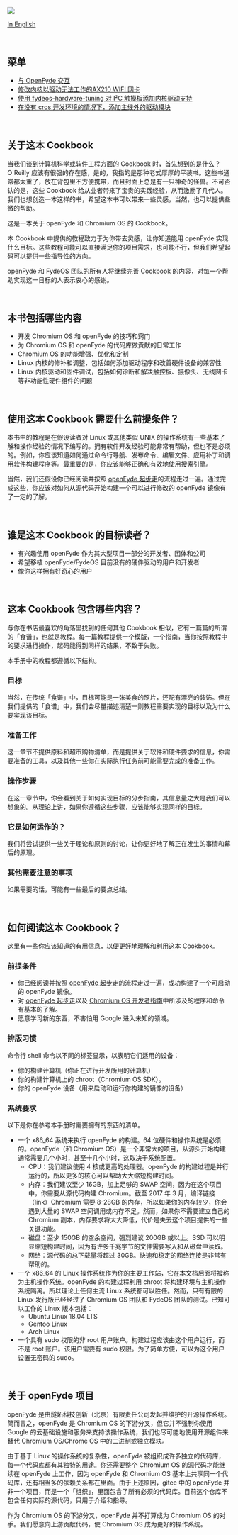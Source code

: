 ![](https://fydeos.com/content/wp-content/uploads/2022/05/openfyde-cookbook.jpg)

[In English](./README.md)



<br>


## 菜单

- [与 OpenFyde 交互](./recipes_CN/1-talking_to_openfyde.md)
- [修改内核以驱动无法工作的AX210 WIFI 网卡](./recipes_CN/2-adding_AX210_kernel_driver_support.md)
- [使用 fydeos-hardware-tuning 对 I²C 触摸板添加内核驱动支持](./recipes_CN/3-addind_touchpad_driver_support.md)
- [在没有 cros 开发环境的情况下，添加主线外的驱动模块](./recipes_CN/4-adding_out_of_tree_driver_without_cros.md)


<br>


## 关于这本 Cookbook

当我们谈到计算机科学或软件工程方面的 Cookbook 时，首先想到的是什么？O'Reilly 应该有很强的存在感，是的，我指的是那种老式厚厚的平装书。这些书通常都太重了，放在背包里不方便携带，而且封面上总是有一只神奇的怪兽。不可否认的是，这些 Cookbook 给从业者带来了宝贵的实践经验，从而激励了几代人。我们也想创造一本这样的书，希望这本书可以带来一些灵感，当然，也可以提供些微的帮助。

这是一本关于 openFyde 和 Chromium OS 的 Cookbook。

本 Cookbook 中提供的教程致力于为你带去灵感，让你知道能用 openFyde 实现什么目标。这些教程可能可以直接满足你的项目需求，也可能不行，但我们希望起码可以提供一些指导性的方向。

openFyde 和 FydeOS 团队的所有人将继续完善 Cookbook 的内容，对每一个帮助实现这一目标的人表示衷心的感谢。


<br>

## 本书包括哪些内容

- 开发 Chromium OS 和 openFyde 的技巧和窍门
- 为 Chromium OS 和 openFyde 的代码库做贡献的日常工作
- Chromium OS 的功能增强、优化和定制
- Linux 内核的修补和调整，包括如何添加驱动程序和改善硬件设备的兼容性
- Linux 内核驱动和固件调试，包括如何诊断和解决触控板、摄像头、无线网卡等非功能性硬件组件的问题


<br>

## 使用这本 Cookbook 需要什么前提条件？

本书中的教程是在假设读者对 Linux 或其他类似 UNIX 的操作系统有一些基本了解和操作经验的情况下编写的。拥有软件开发经验可能非常有帮助，但也不是必须的。例如，你应该知道如何通过命令行导航、发布命令、编辑文件、应用补丁和调用软件构建程序等。最重要的是，你应该能够正确和有效地使用搜索引擎。

当然，我们还假设你已经阅读并按照 [openFyde 起步走](https://gitee.com/openFyde/getting-started)的流程走过一遍。通过完成这些，你应该对如何从源代码开始构建一个可以进行修改的 openFyde 镜像有了一定的了解。


<br>

## 谁是这本 Cookbook 的目标读者？

- 有兴趣使用 openFyde 作为其大型项目一部分的开发者、团体和公司
- 希望移植 openFyde/FydeOS 目前没有的硬件驱动的用户和开发者
- 像你这样拥有好奇心的用户


<br>

## 这本 Cookbook 包含哪些内容？

与你在书店最喜欢的角落里找到的任何其他 Cookbook 相似，它有一篇篇的所谓的「食谱」，也就是教程。每一篇教程提供一个模版，一个指南，当你按照教程中的要求进行操作，起码能得到同样的结果，不致于失败。

本手册中的教程都遵循以下结构。

### 目标

当然，在传统「食谱」中，目标可能是一张美食的照片，还配有漂亮的装饰。但在我们提供的「食谱」中，我们会尽量描述清楚一则教程需要实现的目标以及为什么要实现该目标。

### 准备工作

这一章节不提供原料和超市购物清单，而是提供关于软件和硬件要求的信息，你需要准备的工具，以及其他一些你在实际执行任务前可能需要完成的准备工作。

### 操作步骤

在这一章节中，你会看到关于如何实现目标的分步指南，其信息量之大是我们可以想象的。从理论上讲，如果你遵循这些步骤，应该能够实现同样的目标。

### 它是如何运作的？

我们将尝试提供一些关于理论和原则的讨论，让你更好地了解正在发生的事情和幕后的原理。

### 其他需要注意的事项

如果需要的话，可能有一些最后的要点总结。


<br>

## 如何阅读这本 Cookbook？

这里有一些你应该知道的有用信息，以便更好地理解和利用这本 Cookbook。

### 前提条件

- 你已经阅读并按照 [openFyde 起步走](https://gitee.com/openFyde/getting-started)的流程走过一遍，成功构建了一个可启动的 openFyde 镜像。
- 对 [openFyde 起步走](https://gitee.com/openFyde/getting-started)以及 [Chromium OS 开发者指南](https://chromium.googlesource.com/chromiumos/docs/+/main/developer_guide.md)中所涉及的程序和命令有基本的了解。
- 愿意学习新的东西，不害怕用 Google 进入未知的领域。

### 排版习惯

命令行 shell 命令以不同的标签显示，以表明它们适用的设备：

- 你的构建计算机（你正在进行开发所用的计算机）
- 你的构建计算机上的 chroot（Chromium OS SDK）。
- 你的 openFyde 设备（用来启动和运行你构建的镜像的设备）



### 系统要求

以下是你在参考本手册时需要拥有的东西的清单。

- 一个 x86_64 系统来执行 openFyde 的构建。64 位硬件和操作系统是必须的。openFyde（和 Chromium OS）是一个非常大的项目，从源头开始构建通常需要几个小时，甚至十几个小时，这取决于系统配置。
    - CPU：我们建议使用 4 核或更高的处理器。openFyde 的构建过程是并行运行的，所以更多的核心可以帮助大大缩短构建时间。
    - 内存：我们建议至少 16GB，加上足够的 SWAP 空间，因为在这个项目中，你需要从源代码构建 Chromium。截至 2017 年 3 月，编译链接（link）Chromium 需要 8-28GB 的内存，所以如果你的内存较少，你会遇到大量的 SWAP 空间调用或内存不足。然而，如果你不需要建立自己的 Chromium 副本，内存要求将大大降低，代价是失去这个项目提供的一些关键功能。
    - 磁盘：至少 150GB 的空余空间，强烈建议 200GB 或以上。SSD 可以明显缩短构建时间，因为有许多千兆字节的文件需要写入和从磁盘中读取。
    - 网络：源代码的总下载量将超过 30GB。快速和稳定的网络连接是非常有帮助的。
- 一个 x86_64 的 Linux 操作系统作为你的主要工作站，它在本文档后面将被称为主机操作系统。openFyde 的构建过程利用 chroot 将构建环境与主机操作系统隔离。所以理论上任何主流 Linux 系统都可以胜任。然而，只有有限的 Linux 发行版已经经过了 Chromium OS 团队和 FydeOS 团队的测试。已知可以工作的 Linux 版本包括：
    - Ubuntu Linux 18.04 LTS
    - Gentoo Linux
    - Arch Linux
- 一个具有 sudo 权限的非 root 用户账户。构建过程应该由这个用户运行，而不是 root 账户。该用户需要有 sudo 权限。为了简单方便，可以为这个用户设置无密码的 sudo。

<br>

## 关于 openFyde 项目

openFyde 是由燧炻科技创新（北京）有限责任公司发起并维护的开源操作系统。简而言之，openFyde 是 Chromium OS 的下游分叉，但它并不强制你使用 Google 的云基础设施和服务来支持该操作系统，我们也尽可能地使用开源组件来替代 Chromium OS/Chrome OS 中的二进制或独立模块。

由于基于 Linux 的操作系统的复杂性，openFyde 被组织成许多独立的代码库，每一个代码库都有其独特的用途。你还需要整个 Chromium OS 的源代码才能继续在 openFyde 上工作，因为 openFyde 和 Chromium OS 基本上共享同一个代码库，还有相当多的依赖关系都在里面。由于上述原因，gitee 中的 openFyde 并非一个项目，而是一个「组织」，里面包含了所有必须的代码库。目前这个仓库不包含任何实际的源代码，只用于介绍和指导。

作为 Chromium OS 的下游分叉，openFyde 并不打算成为 Chromium OS 的对手。我们愿意向上游贡献代码，使 Chromium OS 成为更好的操作系统。

